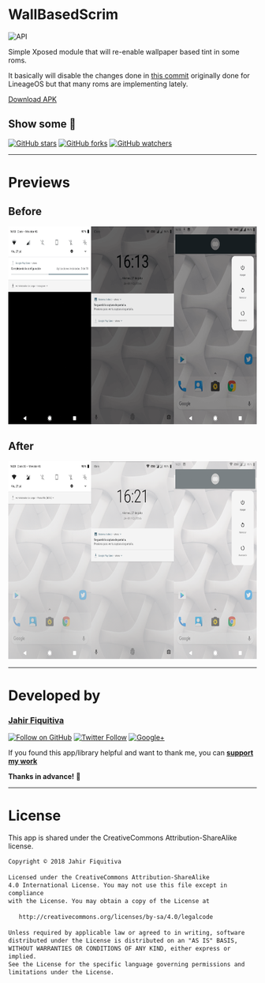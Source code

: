 WallBasedScrim
======

![API](https://img.shields.io/badge/API-27%2B-34bf49.svg)

Simple Xposed module that will re-enable wallpaper based tint in some roms.

It basically will disable the changes done in [this commit](https://github.com/LineageOS/android_frameworks_base/commit/759d6831f0207f8b59445b33fd57d770c16d3750) originally done for LineageOS but that many roms are implementing lately.

[Download APK](https://github.com/jahirfiquitiva/WallBasedScrim/raw/master/files/WallBasedScrim-1.0.apk)

## Show some  :blue_heart:
[![GitHub stars](https://img.shields.io/github/stars/jahirfiquitiva/WallBasedScrim.svg?style=social&label=Star)](https://github.com/jahirfiquitiva/WallBasedScrim)
[![GitHub forks](https://img.shields.io/github/forks/jahirfiquitiva/WallBasedScrim.svg?style=social&label=Fork)](https://github.com/jahirfiquitiva/WallBasedScrim/fork)
[![GitHub watchers](https://img.shields.io/github/watchers/jahirfiquitiva/WallBasedScrim.svg?style=social&label=Watch)](https://github.com/jahirfiquitiva/WallBasedScrim)

---

# Previews

## Before

<img src="https://github.com/jahirfiquitiva/WallBasedScrim/raw/master/files/before.png" height="400"/>

## After

<img src="https://github.com/jahirfiquitiva/WallBasedScrim/raw/master/files/after.png" height="400"/>

---

# Developed by

### [Jahir Fiquitiva](https://jahirfiquitiva.com/)

[![Follow on GitHub](https://img.shields.io/github/followers/jahirfiquitiva.svg?style=social&label=Follow)](https://github.com/jahirfiquitiva)
[![Twitter Follow](https://img.shields.io/twitter/follow/jahirfiquitiva.svg?style=social)](https://twitter.com/jahirfiquitiva)
[![Google+](https://img.shields.io/badge/Follow-Google%2B-ea4335.svg)](https://plus.google.com/+JahirFiquitivaR)

If you found this app/library helpful and want to thank me, you can [**support my work**](https://jahirfiquitiva.com/thanks/#become)

**Thanks in advance!** :pray:

---

# License

This app is shared under the CreativeCommons Attribution-ShareAlike license.

	Copyright © 2018 Jahir Fiquitiva

	Licensed under the CreativeCommons Attribution-ShareAlike
	4.0 International License. You may not use this file except in compliance
	with the License. You may obtain a copy of the License at

	   http://creativecommons.org/licenses/by-sa/4.0/legalcode

	Unless required by applicable law or agreed to in writing, software
	distributed under the License is distributed on an "AS IS" BASIS,
	WITHOUT WARRANTIES OR CONDITIONS OF ANY KIND, either express or implied.
	See the License for the specific language governing permissions and
	limitations under the License.

